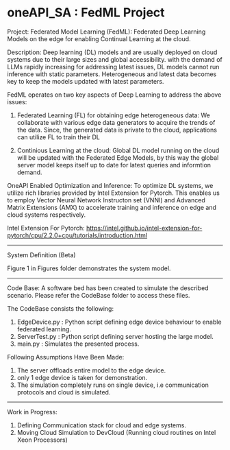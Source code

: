 # oneAPI_SA : FedML Project

Project: Federated Model Learning (FedML): Federated Deep Learning Models on the edge for enabling Continual Learning at the cloud. 

Description: Deep learning (DL) models and are usually deployed on cloud systems due to their large sizes and global accessibility. 
with the demand of LLMs rapidly increasing for addressing latest issues, DL models cannot run inference with static parameters. Heterogeneous and latest data becomes key to keep the models updated with latest parameters. 

FedML operates on two key aspects of Deep Learning to address the above issues:

1) Federated Learning (FL) for obtaining edge heterogeneous data: We collaborate with various edge data generators to acquire the trends of the data. Since, the generated data is private to the cloud, applications can utilize FL to train their DL
  
2) Continious Learning at the cloud: Global DL model running on the cloud will be updated with the Federated Edge Models, by this way the global server model keeps itself up to date for latest queries and informtion demand.

OneAPI Enabled Optimization and Inference: To optimize DL systems, we utilize rich libraries provided by Intel Extension for Pytorch. This enables us to employ Vector Neural Network Instructon set (VNNI) and Advanced Matrix Extensions (AMX) to accelerate training and inference on edge and cloud systems respectively. 

Intel Extension For Pytorch: https://intel.github.io/intel-extension-for-pytorch/cpu/2.2.0+cpu/tutorials/introduction.html


---------------------------------------------------------------------------------------------------------------------------------------------------------------
System Definition (Beta)

Figure 1 in Figures folder demonstrates the system model.

---------------------------------------------------------------------------------------------------------------------------------------------------------------

Code Base: 
A software bed has been created to simulate the described scenario. Please refer the CodeBase folder to access these files.

The CodeBase consists the following:
1) EdgeDevice.py : Python script defining edge device behaviour to enable federated learning.
2) ServerTest.py : Python script defining server hosting the large model.
3) main.py : Simulates the presented process.

Following Assumptions Have Been Made:
1) The server offloads entire model to the edge device.
2) only 1 edge device is taken for demonstration.
3) The simulation completely runs on single device, i.e communication protocols and cloud is simulated.

-------------------------------------------------------------------------------------------------------------------------------------------------------------

Work in Progress:

1) Defining Communication stack for cloud and edge systems.
2) Moving Cloud Simulation to DevCloud (Running cloud routines on Intel Xeon Processors)

